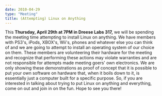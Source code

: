 ```yaml
---
date: 2010-04-29
type: "Meeting"
title: (Attempting) Linux on Anything
---
```

This **Thursday, April 29th at 7PM in Dreese Labs 317,** we will be spending the meeting time attempting to install Linux on anything. We have members with PS3's, iPods, XBOX's, Wii's, phones and whatever else you can think of and we are going to attempt to install an operating system of our choice on them. These members are volunteering their hardware for the meeting and recognize that performing these actions may violate warranties and are not responsible for attempts made meeting goers' own electronics. We are only showing these demonstrations as proof of concept that it is possible to put your own software on hardware that, when it boils down to it, is essentially just a computer built for a specific purpose. So, if you are interested in talking about trying to put Linux on anything and everything, come on out and join in on the fun. Hope to see you there!
